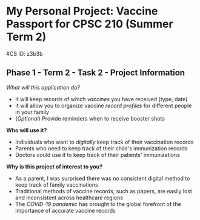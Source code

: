 # My Personal Project: Vaccine Passport for CPSC 210 (Summer Term 2)

#CS ID: z3b3b

## Phase 1 - Term 2 - Task 2 - Project Information

*What will this application do?*
- It will keep records of which *vaccines* you have received (type, date)
- It will allow you to organize vaccine *record profiles* for different people in your family
- (*Optional*) Provide reminders when to receive booster shots


**Who will use it?**
- Individuals who want to *digitally* keep track of their vaccination records
- Parents who need to keep track of their child's immunization records
- Doctors could use it to keep track of their patients' immunizations

**Why is this project of interest to you?**
- As a parent, I was surprised there was no consistent digital method to keep track of family vaccinations
- Traditional methods of vaccine records, such as papers, are easily lost and inconsistent across healthcare regions
- The *COVID-19 pandemic* has brought to the global forefront of the importance of accurate vaccine records
